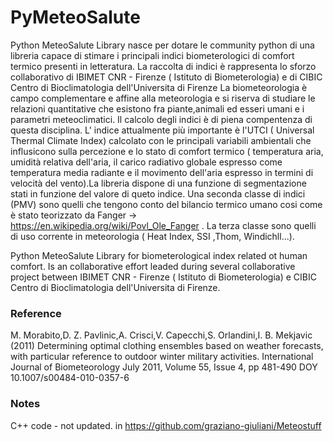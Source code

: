 PyMeteoSalute
=============

Python MeteoSalute Library nasce per dotare le community python di una libreria capace di stimare i principali indici biometerologici di comfort termico presenti in letteratura. La raccolta di indici è rappresenta lo sforzo collaborativo di  IBIMET CNR - Firenze ( Istituto di Biometerologia) e di CIBIC Centro di Bioclimatologia dell'Universita di Firenze La biometeorologia è campo complementare  e affine alla meteorologia e si riserva di studiare le relazioni quantitative che esistono fra piante,animali ed esseri umani e i parametri meteoclimatici. Il calcolo degli indici è di piena compentenza di questa disciplina. L' indice attualmente più importante è l'UTCI ( Universal Thermal Climate Index) calcolato con le  principali variabili ambientali che influsicono sulla percezione e lo stato di comfort termico ( temperatura aria, umidità relativa dell'aria, il carico radiativo globale espresso come temperatura media radiante e il movimento dell'aria espresso in termini di velocità del vento).La libreria dispone di una funzione di segmentazione stati in funzione del valore di queto indice.  Una seconda classe di indici (PMV) sono quelli che tengono conto del bilancio termico umano cosi come è stato teorizzato da Fanger -> https://en.wikipedia.org/wiki/Povl_Ole_Fanger . La terza classe sono quelli di uso corrente in meteorologia ( Heat Index, SSI ,Thom, Windichll...).


Python MeteoSalute Library for biometerological index related ot human comfort. Is an collaborative effort leaded during  several collaborative project between IBIMET CNR - Firenze ( Istituto di Biometerologia)
e CIBIC Centro di Bioclimatologia dell'Universita di Firenze.

### Reference 

M. Morabito,D. Z. Pavlinic,A. Crisci,V. Capecchi,S. Orlandini,I. B. Mekjavic  (2011) 
Determining optimal clothing ensembles based on weather forecasts, with particular reference to outdoor winter military activities.
International Journal of Biometeorology July 2011, Volume 55, Issue 4, pp 481-490
DOY 10.1007/s00484-010-0357-6

### Notes

C++ code - not updated. in https://github.com/graziano-giuliani/Meteostuff
